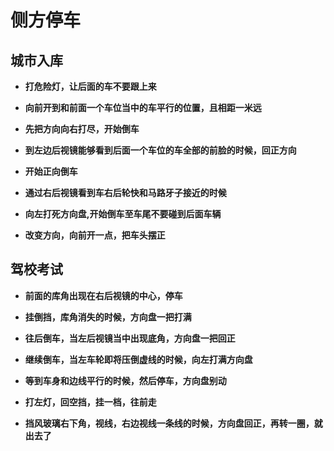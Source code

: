 # 侧方停车

## 城市入库
+ **打危险灯，让后面的车不要跟上来**

+ **向前开到和前面一个车位当中的车平行的位置，且相距一米远**

+	**先把方向向右打尽，开始倒车**

+ **到左边后视镜能够看到后面一个车位的车全部的前脸的时候，回正方向**

+ **开始正向倒车**

+ **通过右后视镜看到车右后轮快和马路牙子接近的时候**

+ **向左打死方向盘,开始倒车至车尾不要碰到后面车辆**

+ **改变方向，向前开一点，把车头摆正**

## 驾校考试
+ **前面的库角出现在右后视镜的中心，停车**

+ **挂倒挡，库角消失的时候，方向盘一把打满**

+ **往后倒车，当左后视镜当中出现底角，方向盘一把回正**

+ **继续倒车，当左车轮即将压倒虚线的时候，向左打满方向盘**

+ **等到车身和边线平行的时候，然后停车，方向盘别动**

+ **打左灯，回空挡，挂一档，往前走**

+ **挡风玻璃右下角，视线，右边视线一条线的时候，方向盘回正，再转一圈，就出去了**